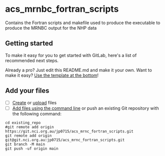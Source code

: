 # acs_mrnbc_fortran_scripts
Contains the Fortran scripts and makefile used to produce the executable to produce the MRNBC output for the NHP data


## Getting started

To make it easy for you to get started with GitLab, here's a list of recommended next steps.

Already a pro? Just edit this README.md and make it your own. Want to make it easy? [Use the template at the bottom](#editing-this-readme)!

## Add your files

- [ ] [Create](https://docs.gitlab.com/ee/user/project/repository/web_editor.html#create-a-file) or [upload](https://docs.gitlab.com/ee/user/project/repository/web_editor.html#upload-a-file) files
- [ ] [Add files using the command line](https://docs.gitlab.com/ee/gitlab-basics/add-file.html#add-a-file-using-the-command-line) or push an existing Git repository with the following command:

```
cd existing_repo
#git remote add origin https://git.nci.org.au/jp0715/acs_mrnc_fortran_scripts.git
git remote add origin git@git.nci.org.au:jp0715/acs_mrnc_fortran_scripts.git
git branch -M main
git push -uf origin main
```


